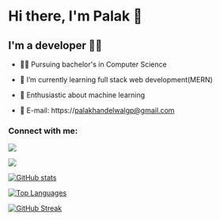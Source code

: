 # Hi there, I'm Palak 👋 

## I'm a developer 👩‍💻


- 👩‍🎓 Pursuing bachelor's in Computer Science
- 🌱 I’m currently learning full stack web development(MERN)
- 🎊 Enthusiastic about machine learning 



- 📧 E-mail: https://palakhandelwalgp@gmail.com

### Connect with me:
[<img src="https://img.icons8.com/color/48/000000/linkedin.png"/>](https://www.linkedin.com/in/palak-khandelwal/)

[<img src="https://img.icons8.com/color/48/000000/instagram-new--v2.png"/>](https://www.instagram.com/palakk2510/)



[![GitHub stats](https://github-readme-stats.vercel.app/api?username=palaksv&theme=chartreuse-dark)](https://github.com/anuraghazra/github-readme-stats)

[![Top Languages](https://github-readme-stats.vercel.app/api/top-langs/?username=palaksv&layout=compact)](https://github.com/anuraghazra/github-readme-stats)

[![GitHub Streak](https://github-readme-streak-stats.herokuapp.com/?user=palaksv&theme=chartreuse-dark)](https://git.io/streak-stats)

